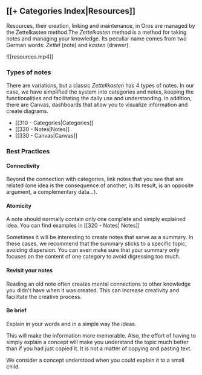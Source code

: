 ## [[+ Categories Index|Resources]]
Resources, their creation, linking and maintenance, in Oros are managed by the Zettelkasten method.The _Zettelkasten_ method is a method for taking notes and managing your knowledge. Its peculiar name comes from two German words: _Zettel_ (note) and _kasten_ (drawer). 

![[resources.mp4]]
### Types of notes

There are variations, but a classic _Zettellkasten_ has 4 types of notes. In our case, we have simplified the system into categories and notes, keeping the functionalities and facilitating the daily use and understanding. In addition, there are Canvas, dashboards that allow you to visualize information and create diagrams.


- [[310 - Categories|Categories]]
- [[320 - Notes|Notes]]
- [[330 - Canvas|Canvas]]


### Best Practices
#### Connectivity

Beyond the connection with categories, link notes that you see that are related (one idea is the consequence of another, is its result, is an opposite argument, a complementary data...).

#### Atomicity

A note should normally contain only one complete and simply explained idea. You can find examples in [[320 - Notes| Notes]]

Sometimes it will be interesting to create notes that serve as a summary. In these cases, we recommend that the summary sticks to a specific topic, avoiding dispersion. You can even make sure that your summary only focuses on the content of one category to avoid digressing too much. 

#### Revisit your notes
Reading an old note often creates mental connections to other knowledge you didn't have when it was created. This can increase creativity and facilitate the creative process.

#### Be brief
Explain in your words and in a simple way the ideas.

This will make the information more memorable. Also, the effort of having to simply explain a concept will make you understand the topic much better than if you had just copied it. It is not a matter of copying and pasting text.

We consider a concept understood when you could explain it to a small child.
